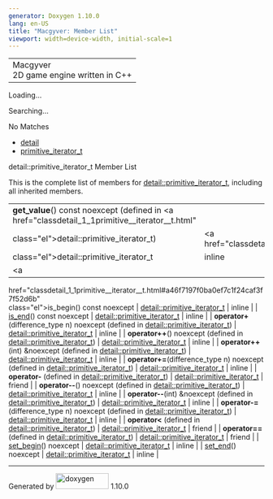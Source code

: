 ```yaml
---
generator: Doxygen 1.10.0
lang: en-US
title: "Macgyver: Member List"
viewport: width=device-width, initial-scale=1
---
```


<div id="top">

<div id="titlearea">

<table data-cellspacing="0" data-cellpadding="0">
<colgroup>
<col style="width: 100%" />
</colgroup>
<tbody>
<tr id="projectrow" class="odd">
<td id="projectalign"><div id="projectname">
Macgyver
</div>
<div id="projectbrief">
2D game engine written in C++
</div></td>
</tr>
</tbody>
</table>

</div>

<div id="main-nav">

</div>

<div id="MSearchSelectWindow"
onmouseover="return searchBox.OnSearchSelectShow()"
onmouseout="return searchBox.OnSearchSelectHide()"
onkeydown="return searchBox.OnSearchSelectKey(event)">

</div>

<div id="MSearchResultsWindow">

<div id="MSearchResults">

<div class="SRPage">

<div id="SRIndex">

<div id="SRResults">

</div>

<div id="Loading" class="SRStatus">

Loading...

</div>

<div id="Searching" class="SRStatus">

Searching...

</div>

<div id="NoMatches" class="SRStatus">

No Matches

</div>

</div>

</div>

</div>

</div>

<div id="nav-path" class="navpath">

- <a href="namespacedetail.html" class="el">detail</a>
- <a href="classdetail_1_1primitive__iterator__t.html"
  class="el">primitive_iterator_t</a>

</div>

</div>

<div class="header">

<div class="headertitle">

<div class="title">

detail::primitive_iterator_t Member List

</div>

</div>

</div>

<div class="contents">

This is the complete list of members for
<a href="classdetail_1_1primitive__iterator__t.html"
class="el">detail::primitive_iterator_t</a>, including all inherited
members.

|                                                                                                             |                                                      |                                    |
|-------------------------------------------------------------------------------------------------------------|------------------------------------------------------|------------------------------------|
| **get_value**() const noexcept (defined in <a href="classdetail_1_1primitive__iterator__t.html"             
 class="el">detail::primitive_iterator_t</a>)                                                                 | <a href="classdetail_1_1primitive__iterator__t.html" 
                                                                                                               class="el">detail::primitive_iterator_t</a>           | <span class="mlabel">inline</span> |
| <a                                                                                                          
 href="classdetail_1_1primitive__iterator__t.html#a46f7197f0ba0ef7c1f24caf3f7f52d6b"                          
 class="el">is_begin</a>() const noexcept                                                                     | <a href="classdetail_1_1primitive__iterator__t.html" 
                                                                                                               class="el">detail::primitive_iterator_t</a>           | <span class="mlabel">inline</span> |
| <a                                                                                                          
 href="classdetail_1_1primitive__iterator__t.html#a9b8509ec7a7cbd4b1da3726be658f5a0"                          
 class="el">is_end</a>() const noexcept                                                                       | <a href="classdetail_1_1primitive__iterator__t.html" 
                                                                                                               class="el">detail::primitive_iterator_t</a>           | <span class="mlabel">inline</span> |
| **operator+**(difference_type n) noexcept (defined in <a href="classdetail_1_1primitive__iterator__t.html"  
 class="el">detail::primitive_iterator_t</a>)                                                                 | <a href="classdetail_1_1primitive__iterator__t.html" 
                                                                                                               class="el">detail::primitive_iterator_t</a>           | <span class="mlabel">inline</span> |
| **operator++**() noexcept (defined in <a href="classdetail_1_1primitive__iterator__t.html"                  
 class="el">detail::primitive_iterator_t</a>)                                                                 | <a href="classdetail_1_1primitive__iterator__t.html" 
                                                                                                               class="el">detail::primitive_iterator_t</a>           | <span class="mlabel">inline</span> |
| **operator++**(int) &noexcept (defined in <a href="classdetail_1_1primitive__iterator__t.html"              
 class="el">detail::primitive_iterator_t</a>)                                                                 | <a href="classdetail_1_1primitive__iterator__t.html" 
                                                                                                               class="el">detail::primitive_iterator_t</a>           | <span class="mlabel">inline</span> |
| **operator+=**(difference_type n) noexcept (defined in <a href="classdetail_1_1primitive__iterator__t.html" 
 class="el">detail::primitive_iterator_t</a>)                                                                 | <a href="classdetail_1_1primitive__iterator__t.html" 
                                                                                                               class="el">detail::primitive_iterator_t</a>           | <span class="mlabel">inline</span> |
| **operator-** (defined in <a href="classdetail_1_1primitive__iterator__t.html"                              
 class="el">detail::primitive_iterator_t</a>)                                                                 | <a href="classdetail_1_1primitive__iterator__t.html" 
                                                                                                               class="el">detail::primitive_iterator_t</a>           | <span class="mlabel">friend</span> |
| **operator--**() noexcept (defined in <a href="classdetail_1_1primitive__iterator__t.html"                  
 class="el">detail::primitive_iterator_t</a>)                                                                 | <a href="classdetail_1_1primitive__iterator__t.html" 
                                                                                                               class="el">detail::primitive_iterator_t</a>           | <span class="mlabel">inline</span> |
| **operator--**(int) &noexcept (defined in <a href="classdetail_1_1primitive__iterator__t.html"              
 class="el">detail::primitive_iterator_t</a>)                                                                 | <a href="classdetail_1_1primitive__iterator__t.html" 
                                                                                                               class="el">detail::primitive_iterator_t</a>           | <span class="mlabel">inline</span> |
| **operator-=**(difference_type n) noexcept (defined in <a href="classdetail_1_1primitive__iterator__t.html" 
 class="el">detail::primitive_iterator_t</a>)                                                                 | <a href="classdetail_1_1primitive__iterator__t.html" 
                                                                                                               class="el">detail::primitive_iterator_t</a>           | <span class="mlabel">inline</span> |
| **operator\<** (defined in <a href="classdetail_1_1primitive__iterator__t.html"                             
 class="el">detail::primitive_iterator_t</a>)                                                                 | <a href="classdetail_1_1primitive__iterator__t.html" 
                                                                                                               class="el">detail::primitive_iterator_t</a>           | <span class="mlabel">friend</span> |
| **operator==** (defined in <a href="classdetail_1_1primitive__iterator__t.html"                             
 class="el">detail::primitive_iterator_t</a>)                                                                 | <a href="classdetail_1_1primitive__iterator__t.html" 
                                                                                                               class="el">detail::primitive_iterator_t</a>           | <span class="mlabel">friend</span> |
| <a                                                                                                          
 href="classdetail_1_1primitive__iterator__t.html#ae05402e355829cd46a9b31365a7b1a49"                          
 class="el">set_begin</a>() noexcept                                                                          | <a href="classdetail_1_1primitive__iterator__t.html" 
                                                                                                               class="el">detail::primitive_iterator_t</a>           | <span class="mlabel">inline</span> |
| <a                                                                                                          
 href="classdetail_1_1primitive__iterator__t.html#a761383c368d1c32f11bbeb31a04e6488"                          
 class="el">set_end</a>() noexcept                                                                            | <a href="classdetail_1_1primitive__iterator__t.html" 
                                                                                                               class="el">detail::primitive_iterator_t</a>           | <span class="mlabel">inline</span> |

</div>

------------------------------------------------------------------------

<span class="small">Generated
by [<img src="doxygen.svg" class="footer" width="104" height="31"
alt="doxygen" />](https://www.doxygen.org/index.html) 1.10.0</span>

